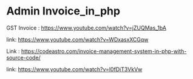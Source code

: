 # Admin Invoice_in_php

GST Invoice : https://www.youtube.com/watch?v=jZUQMas_1bA

link:  https://www.youtube.com/watch?v=WDxasxXCGqw

Link : https://codeastro.com/invoice-management-system-in-php-with-source-code/

link:  https://www.youtube.com/watch?v=l0fDjT3VkVw
